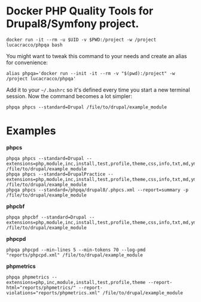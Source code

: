 # Docker PHP Quality Tools for Drupal8/Symfony project.

```shell
docker run -it --rm -u $UID -v $PWD:/project -w /project lucacracco/phpqa bash
```

You might want to tweak this command to your needs and create an alias for convenience:

```shell
alias phpqa='docker run --init -it --rm -v "$(pwd):/project" -w /project lucacracco/phpqa'
```

Add it to your `~/.bashrc` so it's defined every time you start a new terminal session.
Now the command becomes a lot simpler:

```shell
phpqa phpcs --standard=Drupal /file/to/drupal/example_module
```


# Examples

**phpcs**

    phpqa phpcs --standard=Drupal --extensions=php,module,inc,install,test,profile,theme,css,info,txt,md,yml /file/to/drupal/example_module
    phpqa phpcs --standard=DrupalPractice --extensions=php,module,inc,install,test,profile,theme,css,info,txt,md,yml /file/to/drupal/example_module
    phpqa phpcs --standard=/phpqa/drupal8/.phpcs.xml --report=summary -p /file/to/drupal/example_module

**phpcbf**
    
    phpqa phpcbf --standard=Drupal --extensions=php,module,inc,install,test,profile,theme,css,info,txt,md,yml /file/to/drupal/example_module

**phpcpd**
    
    phpqa phpcpd --min-lines 5 --min-tokens 70 --log-pmd "reports/phpcpd.xml" /file/to/drupal/example_module

**phpmetrics**

    phpqa phpmetrics --extensions=php,inc,module,install,test,profile,theme --report-html="reports/phpmetrics/" --report-violations="reports/phpmetrics.xml" /file/to/drupal/example_module
